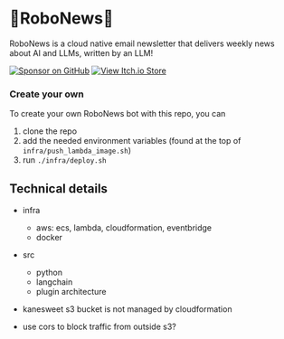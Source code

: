 # 🤖RoboNews🤖
RoboNews is a cloud native email newsletter that delivers weekly news about AI and LLMs, written by an LLM!

[![Sponsor on GitHub](https://gist.github.com/cxmeel/0dbc95191f239b631c3874f4ccf114e2/raw/github_sponsor-compact.svg)](https://github.com/sponsors/cxmeel) [![View Itch.io Store](https://gist.github.com/cxmeel/0dbc95191f239b631c3874f4ccf114e2/raw/itch-compact.svg)](https://cxmeel.itch.io)

### Create your own
To create your own RoboNews bot with this repo, you can
1. clone the repo
2. add the needed environment variables (found at the top of `infra/push_lambda_image.sh`)
3. run `./infra/deploy.sh`

## Technical details
- infra
  - aws: ecs, lambda, cloudformation, eventbridge
  - docker
- src
  - python
  - langchain
  - plugin architecture

- kanesweet s3 bucket is not managed by cloudformation
- use cors to block traffic from outside s3?
